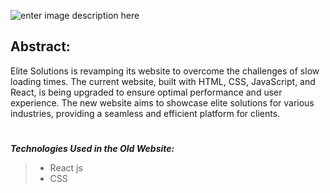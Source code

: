 

![enter image description here](https://i.ibb.co/G5HxS1L/Screenshot-2024-04-12-151630.png) 

## Abstract:
Elite Solutions is revamping its website to overcome the challenges of slow loading times. The current website, built with HTML, CSS, JavaScript, and React, is being upgraded to ensure optimal performance and user experience.
The new website aims to showcase elite solutions for various industries, providing a seamless and efficient platform for clients.
#
***Technologies Used in the Old Website:***
>- React js
>- CSS
 
 #
 


